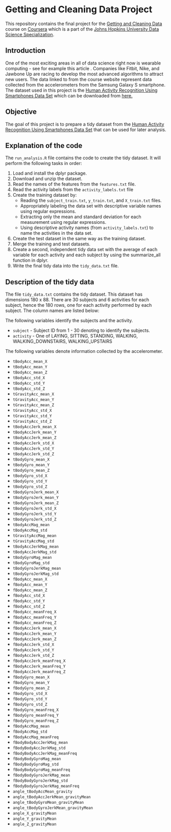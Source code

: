 # Getting and Cleaning Data Project

This repository contains the final project for the [Getting and Cleaning Data](https://www.coursera.org/learn/data-cleaning/home) course on [Coursera](https://www.coursera.org/) which is a part of the [Johns Hopkins University Data Science Specialization](https://www.coursera.org/specializations/jhu-data-science).

## Introduction

One of the most exciting areas in all of data science right now is wearable computing - see for example this article . Companies like Fitbit, Nike, and Jawbone Up are racing to develop the most advanced algorithms to attract new users. The data linked to from the course website represent data collected from the accelerometers from the Samsung Galaxy S smartphone. The dataset used in this project is the [Human Activity Recognition Using Smartphones Data Set](http://archive.ics.uci.edu/ml/datasets/Human+Activity+Recognition+Using+Smartphones) which can be downloaded from [here.](https://d396qusza40orc.cloudfront.net/getdata%2Fprojectfiles%2FUCI%20HAR%20Dataset.zip)

## Objective 

The goal of this project is to prepare a tidy dataset from the [Human Activity Recognition Using Smartphones Data Set](http://archive.ics.uci.edu/ml/datasets/Human+Activity+Recognition+Using+Smartphones) that can be used for later analysis.

## Explanation of the code

The `run_analysis.R` file contains the code to create the tidy dataset. It will perform the following tasks in order:

1. Load and install the dplyr package.
2. Download and unzip the dataset.
3. Read the names of the features from the `features.txt` file.
4. Read the activity labels from the `activity_labels.txt` file
5. Create the training dataset by:
	- Reading the `subject_train.txt`, `y_train.txt`, and `X_train.txt` files.
	- Appropriately labeling the data set with descriptive variable names using regular expressions.
	- Extracting only the mean and standard deviation for each measurement using regular expressions.
	- Using descriptive activity names (from `activity_labels.txt`) to name the activities in the data set.
6. Create the test dataset in the same way as the training dataset.
7. Merge the training and test datasets.
8. Create a second, independent tidy data set with the average of each variable for each activity and each subject by using the summarize_all function in dplyr.
9. Write the final tidy data into the `tidy_data.txt` file.

## Description of the tidy data

The file `tidy_data.txt` contains the tidy dataset. This dataset has dimensions 180 x 88. There are 30 subjects and 6 activities for each subject, hence the 180 rows, one for each activity performed by each subject. The column names are listed below:

The following variables identify the subjects and the activity.

- `subject` - Subject ID from 1 - 30 denoting to identify the subjects.                           
- `activity` - One of LAYING, SITTING, STANDING, WALKING, WALKING_DOWNSTAIRS, WALKING_UPSTAIRS

The following variables denote information collected by the accelerometer.                         
- `tBodyAcc_mean_X`                    
- `tBodyAcc_mean_Y`                    
- `tBodyAcc_mean_Z`                    
- `tBodyAcc_std_X`                     
- `tBodyAcc_std_Y`                     
- `tBodyAcc_std_Z`                     
- `tGravityAcc_mean_X`                 
- `tGravityAcc_mean_Y`                 
- `tGravityAcc_mean_Z`                 
- `tGravityAcc_std_X`                  
- `tGravityAcc_std_Y`                  
- `tGravityAcc_std_Z`                  
- `tBodyAccJerk_mean_X`                
- `tBodyAccJerk_mean_Y`                
- `tBodyAccJerk_mean_Z`                
- `tBodyAccJerk_std_X`                 
- `tBodyAccJerk_std_Y`                 
- `tBodyAccJerk_std_Z`                 
- `tBodyGyro_mean_X`                   
- `tBodyGyro_mean_Y`                   
- `tBodyGyro_mean_Z`                   
- `tBodyGyro_std_X`                    
- `tBodyGyro_std_Y`                    
- `tBodyGyro_std_Z`                    
- `tBodyGyroJerk_mean_X`               
- `tBodyGyroJerk_mean_Y`               
- `tBodyGyroJerk_mean_Z`               
- `tBodyGyroJerk_std_X`                
- `tBodyGyroJerk_std_Y`                
- `tBodyGyroJerk_std_Z`                
- `tBodyAccMag_mean`                   
- `tBodyAccMag_std`                    
- `tGravityAccMag_mean`                
- `tGravityAccMag_std`                 
- `tBodyAccJerkMag_mean`               
- `tBodyAccJerkMag_std`                
- `tBodyGyroMag_mean`                  
- `tBodyGyroMag_std`                   
- `tBodyGyroJerkMag_mean`              
- `tBodyGyroJerkMag_std`               
- `fBodyAcc_mean_X`                    
- `fBodyAcc_mean_Y`                    
- `fBodyAcc_mean_Z`                    
- `fBodyAcc_std_X`                     
- `fBodyAcc_std_Y`                     
- `fBodyAcc_std_Z`                     
- `fBodyAcc_meanFreq_X`                
- `fBodyAcc_meanFreq_Y`                
- `fBodyAcc_meanFreq_Z`                
- `fBodyAccJerk_mean_X`                
- `fBodyAccJerk_mean_Y`                
- `fBodyAccJerk_mean_Z`                
- `fBodyAccJerk_std_X`                 
- `fBodyAccJerk_std_Y`                 
- `fBodyAccJerk_std_Z`                 
- `fBodyAccJerk_meanFreq_X`            
- `fBodyAccJerk_meanFreq_Y`            
- `fBodyAccJerk_meanFreq_Z`            
- `fBodyGyro_mean_X`                   
- `fBodyGyro_mean_Y`                   
- `fBodyGyro_mean_Z`                   
- `fBodyGyro_std_X`                    
- `fBodyGyro_std_Y`                    
- `fBodyGyro_std_Z`                    
- `fBodyGyro_meanFreq_X`               
- `fBodyGyro_meanFreq_Y`               
- `fBodyGyro_meanFreq_Z`               
- `fBodyAccMag_mean`                   
- `fBodyAccMag_std`                    
- `fBodyAccMag_meanFreq`               
- `fBodyBodyAccJerkMag_mean`           
- `fBodyBodyAccJerkMag_std`            
- `fBodyBodyAccJerkMag_meanFreq`       
- `fBodyBodyGyroMag_mean`              
- `fBodyBodyGyroMag_std`               
- `fBodyBodyGyroMag_meanFreq`          
- `fBodyBodyGyroJerkMag_mean`          
- `fBodyBodyGyroJerkMag_std`           
- `fBodyBodyGyroJerkMag_meanFreq`      
- `angle_tBodyAccMean_gravity`         
- `angle_tBodyAccJerkMean_gravityMean` 
- `angle_tBodyGyroMean_gravityMean`    
- `angle_tBodyGyroJerkMean_gravityMean`
- `angle_X_gravityMean`                
- `angle_Y_gravityMean`                
- `angle_Z_gravityMean`